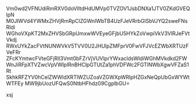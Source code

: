 Vm0wd2VFNUdiRmRXV0doVlltdHdUMVp0TVZOV1JsbDNXa1JTV0ZKdGVEQlpN
M0JIWVd4YWMxZHVjRmRpClZGWnlWbTB4UzFJeVRrbGlSbVJYQ2sweFNsRldi
WGhoVXpKT2MxZHVSbGRpUmxwWVEyeGFjbU5HYkZoVwpiVkV3VlRJeFVtVkdj
RWxUYkZacFVtNUNWVkV5TVV0U2JHUlpZMFprV0FwVFJVcEZWbXRTUzFVeFRr
ZFcKYmtwcFVteGFjRll3Vmt0bFZrVjVUVlprYWxacldsWldiWGhMVkdkd2FW
WnJiRFpXTVZwcVpVWlplRnBHClpGTUtZa1phVDFWc2FGTlNWbXgwVFZaS1Rt
SkhkRFZYV0hCelZWWldXRTlWZUZoaVZGWXpWRlpHZGxNeQpUbGxWYWtWTFEy
MW9jbUozUFQwS0NtbHFhdz09CgplbGU=

xsj